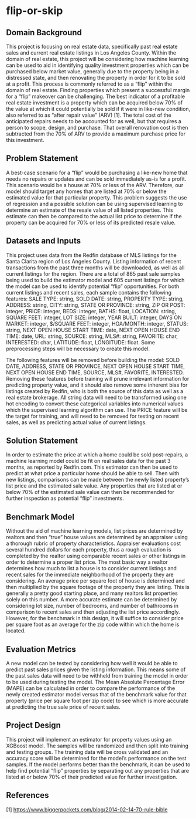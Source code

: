 # flip-or-skip

## Domain Background
This project is focusing on real estate data, specifically past real estate sales and current real estate listings in Los Angeles County. Within the domain of real estate, this project will be considering how machine learning can be used to aid in identifying quality investment properties which can be purchased below market value, generally due to the property being in a distressed state, and then renovating the property in order for it to be sold at a profit. This process is commonly referred to as a “flip” within the domain of real estate. Finding properties which present a successful margin for a “flip” makeover can be challenging. The best indicator of a profitable real estate investment is a property which can be acquired below 70% of the value at which it could potentially be sold if it were in like-new condition, also referred to as “after repair value” (ARV) [1]. The total cost of the anticipated repairs needs to be accounted for as well, but that requires a person to scope, design, and purchase. That overall renovation cost is then subtracted from the 70% of ARV to provide a maximum purchase price for this investment.

## Problem Statement
A best-case scenario for a “flip” would be purchasing a like-new home that needs no repairs or updates and can be sold immediately as-is for a profit. This scenario would be a house at 70% or less of the ARV. Therefore, our model should target any homes that are listed at 70% or below the estimated value for that particular property. This problem suggests the use of regression and a possible solution can be using supervised learning to determine an estimate of the resale value of all listed properties. This estimate can then be compared to the actual list price to determine if the property can be acquired for 70% or less of its predicted resale value.

## Datasets and Inputs
This project uses data from the Redfin database of MLS listings for the Santa Clarita region of Los Angeles County. Listing information of recent transactions from the past three months will be downloaded, as well as all current listings for the region. There are a total of 865 past sale samples being used to build the estimator model and 605 current listings for which the model can be used to identify potential “flip” opportunities. For both current listings and recent sales, each sample contains the following features: SALE TYPE: string, SOLD DATE: string, PROPERTY TYPE: string, ADDRESS: string, CITY: string, STATE OR PROVINCE: string, ZIP OR POST: integer, PRICE: integer, BEDS: integer, BATHS: float, LOCATION: string, SQUARE FEET: integer, LOT SIZE: integer, YEAR BUILT: integer, DAYS ON MARKET: integer, $/SQUARE FEET: integer, HOA/MONTH: integer, STATUS: string, NEXT OPEN HOUSE START TIME: date, NEXT OPEN HOUSE END TIME: date, URL: string, SOURCE: string, MLS#: string, FAVORITE: char, INTERESTED: char, LATITUDE: float, LONGITUDE: float. Some preprocessing steps will be necessary to create this model. 

The following features will be removed before building the model: SOLD DATE, ADDRESS, STATE OR PROVINCE, NEXT OPEN HOUSE START TIME, NEXT OPEN HOUSE END TIME, SOURCE, MLS#, FAVORITE, INTERESTED. Removing these features before training will prune irrelevant information for predicting property value, and it should also remove some inherent bias for listings created by Redfin, who is both the source of this data as well as a real estate brokerage. All string data will need to be transformed using one hot encoding to convert these categorical variables into numerical values which the supervised learning algorithm can use. The PRICE feature will be the target for training, and will need to be removed for testing on recent sales, as well as predicting actual value of current listings.

## Solution Statement
In order to estimate the price at which a home could be sold post-repairs, a machine learning model could be fit on real sales data for the past 3 months, as reported by Redfin.com. This estimator can then be used to predict at what price a particular home should be able to sell. Then with new listings, comparisons can be made between the newly listed property’s list price and the estimated sale value. Any properties that are listed at or below 70% of the estimated sale value can then be recommended for further inspection as potential “flip” investments.

## Benchmark Model
Without the aid of machine learning models, list prices are determined by realtors and then “true” house values are determined by an appraiser using a thorough rubric of property characteristics. Appraiser evaluations cost several hundred dollars for each property, thus a rough evaluation is completed by the realtor using comparable recent sales or other listings in order to determine a proper list price. The most basic way a realtor determines how much to list a house is to consider current listings and recent sales for the immediate neighborhood of the property they are considering. An average price per square foot of house is determined and then multiplied by the square footage of the property they are listing. This is generally a pretty good starting place, and many realtors list properties solely on this number. A more accurate estimate can be determined by considering lot size, number of bedrooms, and number of bathrooms in comparison to recent sales and then adjusting the list price accordingly. However, for the benchmark in this design, it will suffice to consider price per square foot as an average for the zip code within which the home is located.

## Evaluation Metrics
A new model can be tested by considering how well it would be able to predict past sales prices given the listing information. This means some of the past sales data will need to be withheld from training the model in order to be used during testing the model. The Mean Absolute Percentage Error (MAPE) can be calculated in order to compare the performance of the newly created estimator model versus that of the benchmark value for that property (price per square foot per zip code) to see which is more accurate at predicting the true sale price of recent sales.

## Project Design
This project will implement an estimator for property values using an XGBoost model. The samples will be randomized and then split into training and testing groups. The training data will be cross validated and an accuracy score will be determined for the model’s performance on the test samples. If the model performs better than the benchmark, it can be used to help find potential “flip” properties by separating out any properties that are listed at or below 70% of their predicted value for further investigation. 

## References
[1] https://www.biggerpockets.com/blog/2014-02-14-70-rule-bible
